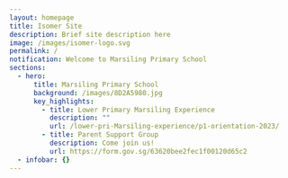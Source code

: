 ```yaml
---
layout: homepage
title: Isomer Site
description: Brief site description here
image: /images/isomer-logo.svg
permalink: /
notification: Welcome to Marsiling Primary School
sections:
  - hero:
      title: Marsiling Primary School
      background: /images/8D2A5980.jpg
      key_highlights:
        - title: Lower Primary Marsiling Experience
          description: ""
          url: /lower-pri-Marsiling-experience/p1-orientation-2023/
        - title: Parent Support Group
          description: Come join us!
          url: https://form.gov.sg/63620bee2fec1f00120d65c2
  - infobar: {}
---
```


